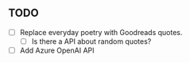 ## TODO
- [ ] Replace everyday poetry with Goodreads quotes.
  - [ ] Is there a API about random quotes?
- [ ] Add Azure OpenAI API
